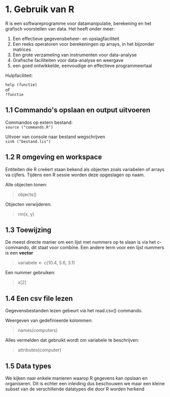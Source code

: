 # 1. Gebruik van R

R is een softwareprogramme voor datamanipulatie, berekening en het grafisch voorstellen van data. Het heeft onder meer: 

1. Een effectieve gegevensbeheer- en opslagfaciliteit
2. Een reeks operatoren voor berekeningen op arrays, in het bijzonder matrices
3. Een grote verzameling van instrumenten voor data-analyse
4. Grafische faciliteiten voor data-analyse en weergave
5. een goed ontwikkelde, eenvoudige en effectieve programmeertaal

Hulpfaciliteit: 

```help (functie)```  
of  
```?functie```

## 1.1 Commando's opslaan en output uitvoeren

Commandos op extern bestand:  
```source ("commands.R")```  

Uitvoer van console naar bestand wegschrijven  
```sink ("bestand.lis")```

## 1.2 R omgeving en workspace

Entiteiten die R creëert staan bekend als objecten zoals variabelen of arrays va cijfers. Tijdens een R sessie worden deze opgeslagen op naam.

Alle objecten tonen:
> objects()

Objecten verwijderen: 
> rm(x, y)

## 1.3 Toewijzing

De meest directe manier om een lijst met nummers op te slaan is via het c-commando, dit staat voor combine. Een andere term voor een lijst nummers is een **vector**
> variabele <- c(10.4, 5.6, 3.1)

Een nummer gebruiken:
> x[2]

## 1.4 Een csv file lezen

Gegevensbestanden lezen gebeurt via het read.csv() commando.

Weergeven van gedefinieerde kolommen: 
> names(computers)

Alles vermelden dat gebruikt wordt om variabele te beschrijven:
> attributes(computer)

## 1.5 Data types

We kijken naar enkele manieren waarop R gegevens kan opslaan en organiseren. Dit is echter een inleiding dus beschouwen we maar een kleine subset van de verschillende datatypes die door R worden herkend


